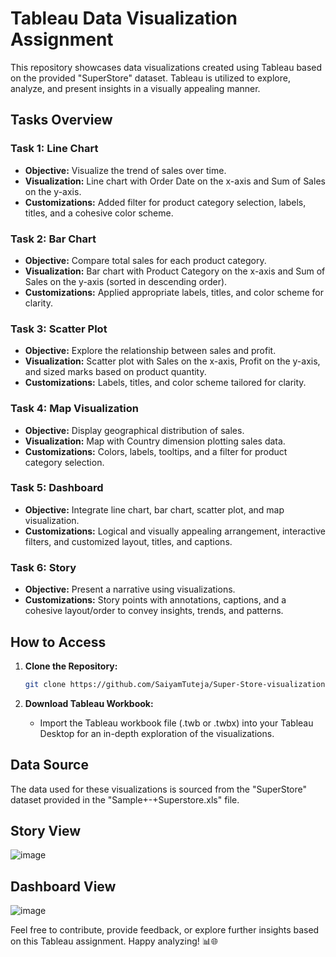 # Tableau Data Visualization Assignment

This repository showcases data visualizations created using Tableau based on the provided "SuperStore" dataset. Tableau is utilized to explore, analyze, and present insights in a visually appealing manner.

## Tasks Overview

### Task 1: Line Chart
- **Objective:** Visualize the trend of sales over time.
- **Visualization:** Line chart with Order Date on the x-axis and Sum of Sales on the y-axis.
- **Customizations:** Added filter for product category selection, labels, titles, and a cohesive color scheme.

### Task 2: Bar Chart
- **Objective:** Compare total sales for each product category.
- **Visualization:** Bar chart with Product Category on the x-axis and Sum of Sales on the y-axis (sorted in descending order).
- **Customizations:** Applied appropriate labels, titles, and color scheme for clarity.

### Task 3: Scatter Plot
- **Objective:** Explore the relationship between sales and profit.
- **Visualization:** Scatter plot with Sales on the x-axis, Profit on the y-axis, and sized marks based on product quantity.
- **Customizations:** Labels, titles, and color scheme tailored for clarity.

### Task 4: Map Visualization
- **Objective:** Display geographical distribution of sales.
- **Visualization:** Map with Country dimension plotting sales data.
- **Customizations:** Colors, labels, tooltips, and a filter for product category selection.

### Task 5: Dashboard
- **Objective:** Integrate line chart, bar chart, scatter plot, and map visualization.
- **Customizations:** Logical and visually appealing arrangement, interactive filters, and customized layout, titles, and captions.

### Task 6: Story
- **Objective:** Present a narrative using visualizations.
- **Customizations:** Story points with annotations, captions, and a cohesive layout/order to convey insights, trends, and patterns.

## How to Access

1. **Clone the Repository:**
   ```bash
   git clone https://github.com/SaiyamTuteja/Super-Store-visualization.git
   ```

2. **Download Tableau Workbook:**
   - Import the Tableau workbook file (.twb or .twbx) into your Tableau Desktop for an in-depth exploration of the visualizations.

## Data Source
The data used for these visualizations is sourced from the "SuperStore" dataset provided in the "Sample+-+Superstore.xls" file.

## Story View 

![image](https://github.com/SaiyamTuteja/Super-Store-visualization/assets/119167105/8e7ffc8f-3d16-4493-9234-1f4d0e73ec5a)

## Dashboard View

![image](https://github.com/SaiyamTuteja/Super-Store-visualization/assets/119167105/e1365dbb-1587-4380-b813-9fca70d44cd1)


Feel free to contribute, provide feedback, or explore further insights based on this Tableau assignment. Happy analyzing! 📊🌐    
